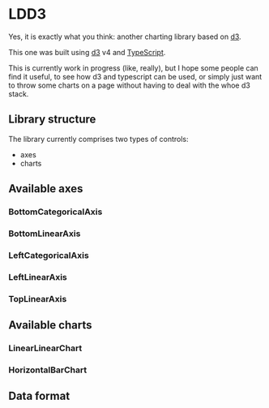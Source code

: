 # LDD3

Yes, it is exactly what you think: another charting library based on [d3](https://d3js.org).

This one was built using [d3](https://d3js.org) v4 and [TypeScript](htpps://www.typescriptlang.org).

This is currently work in progress (like, really), but I hope some people can find it useful, to see how d3 and typescript can be used, or simply just want to throw some charts on a page without having to deal with the whoe d3 stack.

## Library structure
The library currently comprises two types of controls:
* axes
* charts

## Available axes
### BottomCategoricalAxis
### BottomLinearAxis
### LeftCategoricalAxis
### LeftLinearAxis
### TopLinearAxis

## Available charts
### LinearLinearChart
### HorizontalBarChart

## Data format
